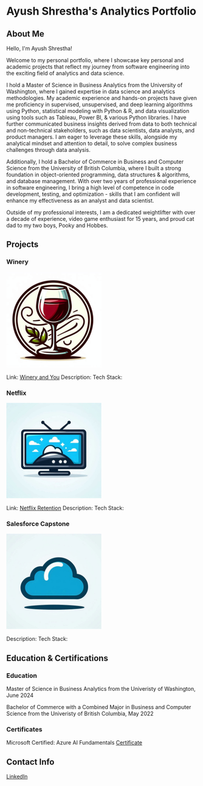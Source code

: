 # Ayush Shrestha's Analytics Portfolio

## About Me

Hello, I'm Ayush Shrestha!

Welcome to my personal portfolio, where I showcase key personal and academic projects that reflect my journey from software engineering into the exciting field of analytics and data science.

I hold a Master of Science in Business Analytics from the University of Washington, where I gained expertise in data science and analytics methodologies. My academic experience and hands-on projects have given me proficiency in supervised, unsupervised, and deep learning algorithms using Python, statistical modeling with Python & R, and data visualization using tools such as Tableau, Power BI, & various Python libraries. I have further communicated business insights derived from data to both technical and non-technical stakeholders, such as data scientists, data analysts, and product managers. I am eager to leverage these skills, alongside my analytical mindset and attention to detail, to solve complex business challenges through data analysis.

Additionally, I hold a Bachelor of Commerce in Business and Computer Science from the University of British Columbia, where I built a strong foundation in object-oriented programming, data structures & algorithms, and database management. With over two years of professional experience in software engineering, I bring a high level of competence in code development, testing, and optimization - skills that I am confident will enhance my effectiveness as an analyst and data scientist.

Outside of my professional interests, I am a dedicated weightlifter with over a decade of experience, video game enthusiast for 15 years, and proud cat dad to my two boys, Pooky and Hobbes.

## Projects

### Winery

<img src="artifacts/winery.png" width=250 height=250>

Link: [Winery and You](https://github.com/hobbeskocha/winery-and-you)
Description:
Tech Stack:

### Netflix

<img src="artifacts/streaming.png" width=250 height=250>

Link: [Netflix Retention](https://github.com/hobbeskocha/netflix-retention)
Description:
Tech Stack:

### Salesforce Capstone

<img src="artifacts/blue-cloud.png" width=250 height=250>

Description:
Tech Stack:

## Education & Certifications

### Education

Master of Science in Business Analytics from the Univeristy of Washington, June 2024

Bachelor of Commerce with a Combined Major in Business and Computer Science from the Univeristy of British Columbia, May 2022

### Certificates

Microsoft Certified: Azure AI Fundamentals [Certificate](https://learn.microsoft.com/api/credentials/share/en-us/ayushres-8993/72FFBA6B68CC6CD1?sharingId)

## Contact Info

[LinkedIn](https://www.linkedin.com/in/ayush-yoshi-shrestha/)
